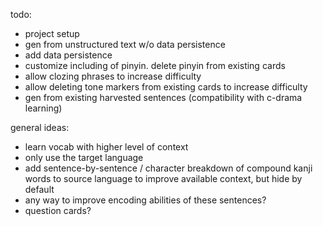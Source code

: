 todo:

- project setup
- gen from unstructured text w/o data persistence
- add data persistence
- customize including of pinyin. delete pinyin from existing cards
- allow clozing phrases to increase difficulty
- allow deleting tone markers from existing cards to increase difficulty
- gen from existing harvested sentences (compatibility with c-drama learning)

general ideas:

- learn vocab with higher level of context
- only use the target language
- add sentence-by-sentence / character breakdown of compound kanji words to source language to improve available context, but hide by default
- any way to improve encoding abilities of these sentences?
- question cards?
